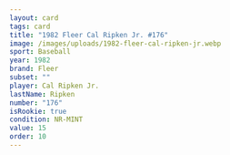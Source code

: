 ```yaml
---
layout: card
tags: card
title: "1982 Fleer Cal Ripken Jr. #176"
image: /images/uploads/1982-fleer-cal-ripken-jr.webp
sport: Baseball
year: 1982
brand: Fleer
subset: ""
player: Cal Ripken Jr.
lastName: Ripken
number: "176"
isRookie: true
condition: NR-MINT
value: 15
order: 10
---
```

